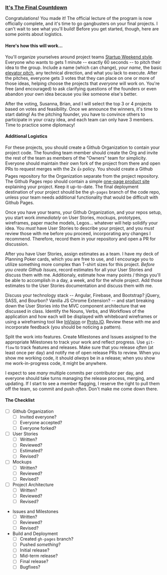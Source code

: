 ### [It's The Final Countdown](https://www.youtube.com/watch?v=9jK-NcRmVcw)

Congratulations! You made it! The official lecture of the program is now officially complete, and it's time to go gangbusters on your final projects. I can't wait to see what you'll build! Before you get started, though, here are some points about logistics.

#### Here's how this will work...

You'll organize yourselves around project teams [Startup Weekend style](http://vimeo.com/28872840). Everyone who wants to gets 1 minute -- exactly 60 seconds -- to pitch their idea to the group. Include a name (which can change), _your name_, the basic [elevator pitch](http://en.wikipedia.org/wiki/Elevator_pitch), any technical direction, and what you lack to execute. After the pitches, everyone gets 3 votes that they can place on one or more of those ideas, helping choose the projects that _everyone_ will work on. You're free (and encouraged) to ask clarifying questions of the founders or even abandon your own idea because you like someone else's better.

After the voting, Susanna, Brian, and I will select the top 3 or 4 projects based on votes and feasibility. Once we announce the winners, it's time to start dating! As the pitching founder, you have to convince others to participate in your crazy idea, and each team can only have 3 members. Time to practice some diplomacy!

#### Additional Logistics

For these projects, you should create a Github Organization to contain your project code. The founding team member should create the Org and invite the rest of the team as members of the "Owners" team for simplicity. Everyone should maintain their own fork of the project from there and open PRs to request merges with the 2x :thumbsup: policy. You should create a Github Pages repository for the Organization separate from the project repository. The Github Pages repo should contain a simple [one-page product site](http://onepagelove.com/gallery/product) explaining your project. Keep it up-to-date. The final deployment destination of your project should be the `gh-pages` branch of the code repo, unless your team needs additional functionality that would be difficult with Github Pages.

Once you have your teams, your Github Organization, and your repos setup, you start work _immediately_ on User Stories, mockups, prototypes, wireframes, paper mache models, Legos... whatever will help solidify your idea. You _must_ have User Stories to describe your project, and you _must_ review those with me before you proceed, incorporating any changes I recommend. Therefore, record them in your repository and open a PR for discussion.

After you have User Stories, assign estimates as a team. I have my deck of Planning Poker cards, which you are free to use, and I encourage you to utilize something more complex than T-shirt sizes for this project. _Before you create Github Issues_, record estimates for all your User Stories and discuss them with me. Additionaly, estimate how many points / things you'll be able to accomplish in a day, a week, and for the whole project. Add those estimates to the User Stories documentation and discuss them with me.

Discuss your technology stack -- Angular, Firebase, and Bootstrap? jQuery, SASS, and Bourbon? Vanilla JS Chrome Extension? -- and start breaking down the User Stories into the MVC component architecture that we discussed in class. Identify the Nouns, Verbs, and Workflows of the application and how each will be displayed with whiteboard wireframes or using a wireframing tool like [InVision](http://invisionapp.com) or [Proto.IO](http://proto.io). Review these with me and incorporate feedback (you should be noticing a pattern).

Split the work into features. Create Milestones and Issues assigned to the appropriate Milestones to track your work and reflect progress. Use `git-flow` to track features and releases. Make sure that you release _often_ (at least once per day) and notify me of open release PRs to review. When you show me working code, it should _always_ be in a release; when you show me work-in-progress code, it might be anywhere.

I expect to see _many_ multiple commits per contributor per day, and everyone should take turns managing the release process, merging, and updating. If I start to see a member flagging, I reserve the right to pull them off the team, so commit and push _often_. Don't make me come down there.

#### The Checklist

* [ ] Github Organization
  * [ ] Invited everyone?
  * [ ] Everyone accepted?
  * [ ] Everyone forked?
* [ ] User Stories
  * [ ] Written?
  * [ ] Reviewed?
  * [ ] Estimated?
  * [ ] Revised?
* [ ] Mockups
  * [ ] Written?
  * [ ] Reviewed?
  * [ ] Revised?
* [ ] Project Architecture
  * [ ] Written?
  * [ ] Reviewed?
  * [ ] Revised?
* Issues and Milestones
  * [ ] Written?
  * [ ] Reviewed?
  * [ ] Revised?
* Build and Deployment
  * [ ] Created `gh-pages` branch?
  * [ ] Pushed _something_?
  * [ ] Initial release?
  * [ ] Mid-term release?
  * [ ] Final release?
  * [ ] Bugfixes?
